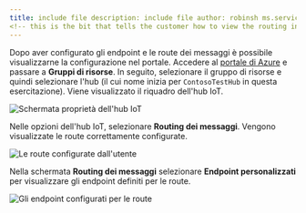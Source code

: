 ```yaml
---
title: include file description: include file author: robinsh ms.service: iot-hub services: iot-hub ms.topic: include ms.date: 03/05/2019 ms.author: robinsh ms.custom: include file
<!-- this is the bit that tells the customer how to view the routing info they just set up -->
---
```


Dopo aver configurato gli endpoint e le route dei messaggi è possibile visualizzarne la configurazione nel portale. Accedere al [portale di Azure](https://portal.azure.com) e passare a **Gruppi di risorse**. In seguito, selezionare il gruppo di risorse e quindi selezionare l'hub (il cui nome inizia per `ContosoTestHub` in questa esercitazione). Viene visualizzato il riquadro dell'hub IoT.

![Schermata proprietà dell'hub IoT](./media/iot-hub-include-view-routing-in-portal/01-show-hub-properties.png)

Nelle opzioni dell'hub IoT, selezionare **Routing dei messaggi**. Vengono visualizzate le route correttamente configurate.

![Le route configurate dall'utente](./media/iot-hub-include-view-routing-in-portal/02-show-message-routes.png)

Nella schermata **Routing dei messaggi** selezionare **Endpoint personalizzati** per visualizzare gli endpoint definiti per le route.

![Gli endpoint configurati per le route](./media/iot-hub-include-view-routing-in-portal/03-show-routing-endpoints.png)